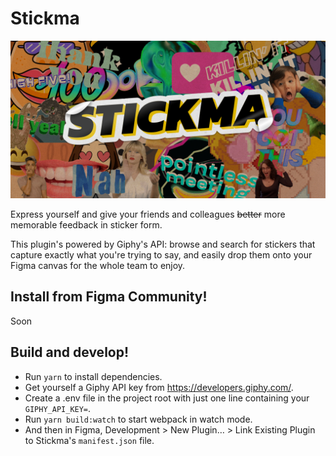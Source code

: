# Stickma

![Stickma cover image](https://github.com/stakes/Stickma/raw/master/cover.png)

Express yourself and give your friends and colleagues ~~better~~ more memorable feedback in sticker form.

This plugin's powered by Giphy's API: browse and search for stickers that capture exactly what you're trying to say, and easily drop them onto your Figma canvas for the whole team to enjoy.

## Install from Figma Community!

Soon

## Build and develop!
* Run `yarn` to install dependencies.
* Get yourself a Giphy API key from https://developers.giphy.com/.
* Create a .env file in the project root with just one line containing your `GIPHY_API_KEY=`. 
* Run `yarn build:watch` to start webpack in watch mode.
* And then in Figma, Development > New Plugin… > Link Existing Plugin to Stickma's `manifest.json` file.
